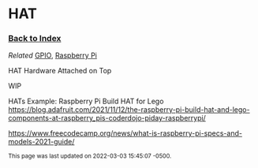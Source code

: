 
# HAT

### [Back to Index](index.md)

*Related* [GPIO](gpio.md), [Raspberry Pi](raspberry_pi.md)

HAT
Hardware Attached on Top


WIP



HATs
Example:  Raspberry Pi Build HAT for Lego
https://blog.adafruit.com/2021/11/12/the-raspberry-pi-build-hat-and-lego-components-at-raspberry_pis-coderdojo-piday-raspberrypi/




https://www.freecodecamp.org/news/what-is-raspberry-pi-specs-and-models-2021-guide/


<small>This page was last updated on 2022-03-03 15:45:07 -0500.</small>